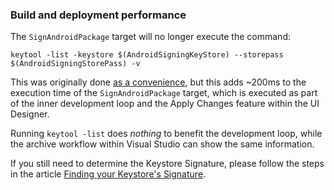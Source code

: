 ### Build and deployment performance

The `SignAndroidPackage` target will no longer execute the command:

```
keytool -list -keystore $(AndroidSigningKeyStore) --storepass $(AndroidSigningStorePass) -v
```

This was originally done [as a convenience][show-sha1], but this
adds ~200ms to the execution time of the `SignAndroidPackage` target,
which is executed as part of the inner development loop and the
Apply Changes feature within the UI Designer.

Running `keytool -list` does *nothing* to benefit the development loop,
while the archive workflow within Visual Studio can show the same information.

[show-sha1]: https://xamarin.github.io/bugzilla-archives/13/13154/bug.html

If you still need to determine the Keystore Signature, please follow the steps
in the article [Finding your Keystore's Signature][keystore-sig].

[keystore-sig]: https://docs.microsoft.com/en-us/xamarin/android/deploy-test/signing/keystore-signature?tabs=windows
